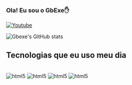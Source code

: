 
### Ola! Eu sou o GbExe✋

[![Youtube](https://img.shields.io/badge/YouTube-FF0000?style=for-the-badge&logo=youtube&logoColor=white)](https://www.youtube.com/@4BALLMINE)

![Gbexe's GitHub stats](https://github-readme-stats.vercel.app/api?username=zkkas&show_icons=true&theme=dracula)

## Tecnologias que eu uso meu dia

<div style = "display: inline_block"> <br/>
<img align="Center" alt="html5" src="https://img.shields.io/badge/HTML5-E34F26?style=for-the-badge&logo=html5&logoColor=white"/>
<img align="Center" alt="html5" src="https://img.shields.io/badge/CSS3-1572B6?style=for-the-badge&logo=css3&logoColor=white"/>
<img align="Center" alt="html5" src="https://img.shields.io/badge/JavaScript-F7DF1E?style=for-the-badge&logo=javascript&logoColor=black"/>
<img align="Center" alt="html5" src="https://img.shields.io/badge/Python-14354C?style=for-the-badge&logo=python&logoColor=white"/>
</div>
